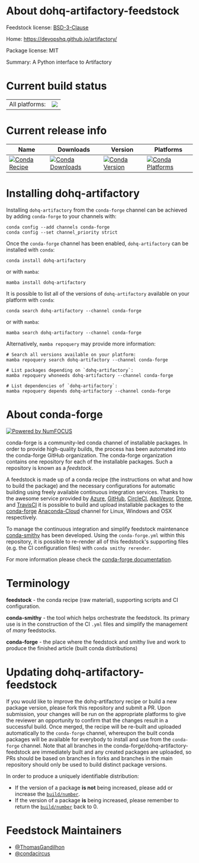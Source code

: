 About dohq-artifactory-feedstock
================================

Feedstock license: [BSD-3-Clause](https://github.com/conda-forge/dohq-artifactory-feedstock/blob/main/LICENSE.txt)

Home: https://devopshq.github.io/artifactory/

Package license: MIT

Summary: A Python interface to Artifactory

Current build status
====================


<table><tr><td>All platforms:</td>
    <td>
      <a href="https://dev.azure.com/conda-forge/feedstock-builds/_build/latest?definitionId=18899&branchName=main">
        <img src="https://dev.azure.com/conda-forge/feedstock-builds/_apis/build/status/dohq-artifactory-feedstock?branchName=main">
      </a>
    </td>
  </tr>
</table>

Current release info
====================

| Name | Downloads | Version | Platforms |
| --- | --- | --- | --- |
| [![Conda Recipe](https://img.shields.io/badge/recipe-dohq--artifactory-green.svg)](https://anaconda.org/conda-forge/dohq-artifactory) | [![Conda Downloads](https://img.shields.io/conda/dn/conda-forge/dohq-artifactory.svg)](https://anaconda.org/conda-forge/dohq-artifactory) | [![Conda Version](https://img.shields.io/conda/vn/conda-forge/dohq-artifactory.svg)](https://anaconda.org/conda-forge/dohq-artifactory) | [![Conda Platforms](https://img.shields.io/conda/pn/conda-forge/dohq-artifactory.svg)](https://anaconda.org/conda-forge/dohq-artifactory) |

Installing dohq-artifactory
===========================

Installing `dohq-artifactory` from the `conda-forge` channel can be achieved by adding `conda-forge` to your channels with:

```
conda config --add channels conda-forge
conda config --set channel_priority strict
```

Once the `conda-forge` channel has been enabled, `dohq-artifactory` can be installed with `conda`:

```
conda install dohq-artifactory
```

or with `mamba`:

```
mamba install dohq-artifactory
```

It is possible to list all of the versions of `dohq-artifactory` available on your platform with `conda`:

```
conda search dohq-artifactory --channel conda-forge
```

or with `mamba`:

```
mamba search dohq-artifactory --channel conda-forge
```

Alternatively, `mamba repoquery` may provide more information:

```
# Search all versions available on your platform:
mamba repoquery search dohq-artifactory --channel conda-forge

# List packages depending on `dohq-artifactory`:
mamba repoquery whoneeds dohq-artifactory --channel conda-forge

# List dependencies of `dohq-artifactory`:
mamba repoquery depends dohq-artifactory --channel conda-forge
```


About conda-forge
=================

[![Powered by
NumFOCUS](https://img.shields.io/badge/powered%20by-NumFOCUS-orange.svg?style=flat&colorA=E1523D&colorB=007D8A)](https://numfocus.org)

conda-forge is a community-led conda channel of installable packages.
In order to provide high-quality builds, the process has been automated into the
conda-forge GitHub organization. The conda-forge organization contains one repository
for each of the installable packages. Such a repository is known as a *feedstock*.

A feedstock is made up of a conda recipe (the instructions on what and how to build
the package) and the necessary configurations for automatic building using freely
available continuous integration services. Thanks to the awesome service provided by
[Azure](https://azure.microsoft.com/en-us/services/devops/), [GitHub](https://github.com/),
[CircleCI](https://circleci.com/), [AppVeyor](https://www.appveyor.com/),
[Drone](https://cloud.drone.io/welcome), and [TravisCI](https://travis-ci.com/)
it is possible to build and upload installable packages to the
[conda-forge](https://anaconda.org/conda-forge) [Anaconda-Cloud](https://anaconda.org/)
channel for Linux, Windows and OSX respectively.

To manage the continuous integration and simplify feedstock maintenance
[conda-smithy](https://github.com/conda-forge/conda-smithy) has been developed.
Using the ``conda-forge.yml`` within this repository, it is possible to re-render all of
this feedstock's supporting files (e.g. the CI configuration files) with ``conda smithy rerender``.

For more information please check the [conda-forge documentation](https://conda-forge.org/docs/).

Terminology
===========

**feedstock** - the conda recipe (raw material), supporting scripts and CI configuration.

**conda-smithy** - the tool which helps orchestrate the feedstock.
                   Its primary use is in the construction of the CI ``.yml`` files
                   and simplify the management of *many* feedstocks.

**conda-forge** - the place where the feedstock and smithy live and work to
                  produce the finished article (built conda distributions)


Updating dohq-artifactory-feedstock
===================================

If you would like to improve the dohq-artifactory recipe or build a new
package version, please fork this repository and submit a PR. Upon submission,
your changes will be run on the appropriate platforms to give the reviewer an
opportunity to confirm that the changes result in a successful build. Once
merged, the recipe will be re-built and uploaded automatically to the
`conda-forge` channel, whereupon the built conda packages will be available for
everybody to install and use from the `conda-forge` channel.
Note that all branches in the conda-forge/dohq-artifactory-feedstock are
immediately built and any created packages are uploaded, so PRs should be based
on branches in forks and branches in the main repository should only be used to
build distinct package versions.

In order to produce a uniquely identifiable distribution:
 * If the version of a package **is not** being increased, please add or increase
   the [``build/number``](https://docs.conda.io/projects/conda-build/en/latest/resources/define-metadata.html#build-number-and-string).
 * If the version of a package **is** being increased, please remember to return
   the [``build/number``](https://docs.conda.io/projects/conda-build/en/latest/resources/define-metadata.html#build-number-and-string)
   back to 0.

Feedstock Maintainers
=====================

* [@ThomasGandilhon](https://github.com/ThomasGandilhon/)
* [@condacircus](https://github.com/condacircus/)

